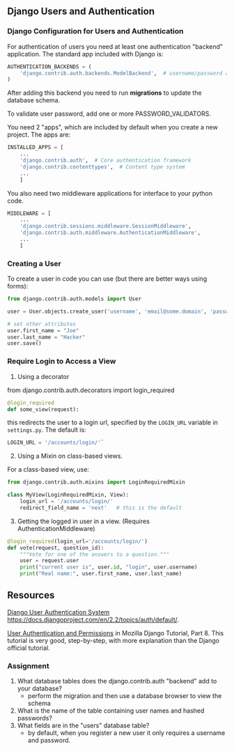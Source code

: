 ## Django Users and Authentication

### Django Configuration for Users and Authentication

For authentication of users you need at least one authentication "backend" application.
The standard app included with Django is:
```python
AUTHENTICATION_BACKENDS = (
    'django.contrib.auth.backends.ModelBackend',  # username/password authentication
)
```

After adding this backend you need to run **migrations** to update the database schema.

To validate user password, add one or more PASSWORD_VALIDATORS.

You need 2 "apps", which are included by default when you create a new project. The apps are:
```python
INSTALLED_APPS = [
    ...
    'django.contrib.auth',  # Core authentication framework
    'django.contrib.contenttypes',  # Content type system
    ...
    ]
```

You also need two middleware applications for interface to your python code.

```python
MIDDLEWARE = [
    ...
    'django.contrib.sessions.middleware.SessionMiddleware',
    'django.contrib.auth.middleware.AuthenticationMiddleware',
    ...
    ]
```

### Creating a User

To create a user in code you can use (but there are better ways using forms):
```python
from django.contrib.auth.models import User

user = User.objects.create_user('username', 'email@some.domain', 'password')

# set other attributes
user.first_name = "Joe"
user.last_name = "Hacker"
user.save()
```

### Require Login to Access a View

1. Using a decorator

from django.contrib.auth.decorators import login_required

```python
@login_required
def some_view(request):
```

this redirects the user to a login url, specified by the `LOGIN_URL`
variable in `settings.py`.  The default is:
```python
LOGIN_URL = '/accounts/login/'`
```

2. Using a Mixin on class-based views.

For a class-based view, use:

```python
from django.contrib.auth.mixins import LoginRequiredMixin

class MyView(LoginRequiredMixin, View):
    login_url = '/accounts/login/'
    redirect_field_name = 'next'   # this is the default
```

3. Getting the logged in user in a view. (Requires AuthenticationMiddleware)

```python
@login_required(login_url='/accounts/login/') 
def vote(request, question_id):
    """Vote for one of the answers to a question."""
    user = request.user
    print("current user is", user.id, "login", user.username)
    print("Real name:", user.first_name, user.last_name)
```

## Resources

[Django User Authentication System](https://docs.djangoproject.com/en/2.2/topics/auth/default/) https://docs.djangoproject.com/en/2.2/topics/auth/default/.

[User Authentication and Permissions](https://developer.mozilla.org/en-US/docs/Learn/Server-side/Django/Authentication) in Mozilla Django Tutorial, Part 8. This tutorial is very good, step-by-step, with more explanation than the Django official tutorial.


### Assignment

1.  What database tables does the django.contrib.auth "backend" add to your database?  
    - perform the migration and then use a database browser to view the schema
2.  What is the name of the table containing user names and hashed passwords?
3.  What fields are in the "users" database table?
    - by default, when you register a new user it only requires a username and password.  
